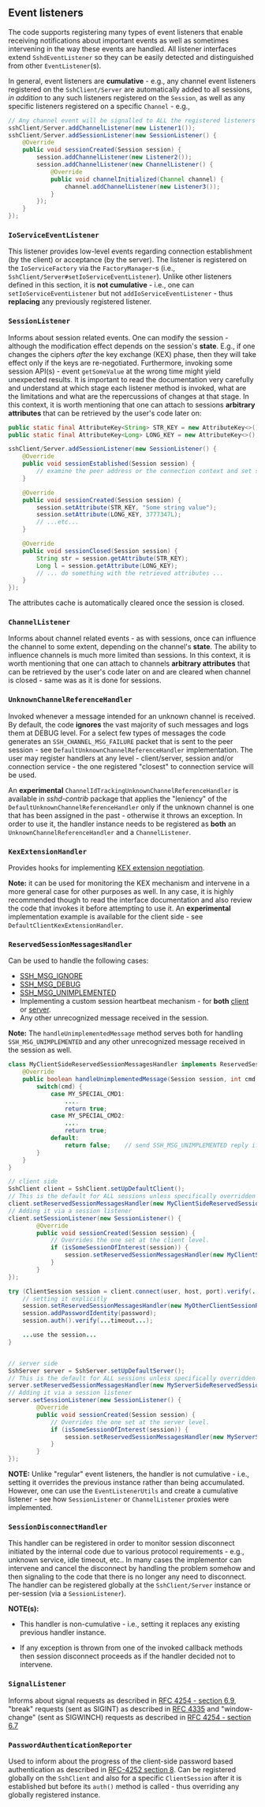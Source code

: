 ## Event listeners

The code supports registering many types of event listeners that enable receiving notifications about important events
as well as sometimes intervening in the way these events are handled. All listener interfaces extend `SshdEventListener`
so they can be easily detected and distinguished from other `EventListener`(s).

In general, event listeners are **cumulative** - e.g., any channel event listeners registered on the `SshClient/Server` are
automatically added to all sessions, *in addition* to any such listeners registered on the `Session`, as well as any specific
listeners registered on a specific `Channel` - e.g.,


```java
// Any channel event will be signalled to ALL the registered listeners
sshClient/Server.addChannelListener(new Listener1());
sshClient/Server.addSessionListener(new SessionListener() {
    @Override
    public void sessionCreated(Session session) {
        session.addChannelListener(new Listener2());
        session.addChannelListener(new ChannelListener() {
            @Override
            public void channelInitialized(Channel channel) {
                channel.addChannelListener(new Listener3());
            }
        });
    }
});

```

### `IoServiceEventListener`

This listener provides low-level events regarding connection establishment (by the client) or acceptance (by the server). The listener is registered
on the `IoServiceFactory` via the `FactoryManager`-s (i.e., `SshClient/Server#setIoServiceEventListener`). Unlike other listeners defined in this
section, it is **not cumulative** - i.e., one can `setIoServiceEventListener` but not `addIoServiceEventListener` - thus **replacing** any previously
registered listener.

### `SessionListener`

Informs about session related events. One can modify the session - although the modification effect depends on the session's **state**. E.g., if one
changes the ciphers *after* the key exchange (KEX) phase, then they will take effect only if the keys are re-negotiated. Furthermore, invoking some
session API(s) - event `getSomeValue` at the wrong time might yield unexpected results. It is important to read the documentation very carefully and
understand at which stage each listener method is invoked, what are the limitations and what are the repercussions of changes at that stage.
In this context, it is worth mentioning that one can attach to sessions **arbitrary attributes** that can be retrieved by the user's code later on:


```java
public static final AttributeKey<String> STR_KEY = new AttributeKey<>();
public static final AttributeKey<Long> LONG_KEY = new AttributeKey<>();

sshClient/Server.addSessionListener(new SessionListener() {
    @Override
    public void sessionEstablished(Session session) {
        // examine the peer address or the connection context and set some attributes
    }

    @Override
    public void sessionCreated(Session session) {
        session.setAttribute(STR_KEY, "Some string value");
        session.setAttribute(LONG_KEY, 3777347L);
        // ...etc...
    }

    @Override
    public void sessionClosed(Session session) {
        String str = session.getAttribute(STR_KEY);
        Long l = session.getAttribute(LONG_KEY);
        // ... do something with the retrieved attributes ...
    }
});
```

The attributes cache is automatically cleared once the session is closed.

### `ChannelListener`

Informs about channel related events - as with sessions, once can influence the channel to some extent, depending on the channel's **state**.
The ability to influence channels is much more limited than sessions. In this context, it is worth mentioning that one can attach to channels
**arbitrary attributes** that can be retrieved by the user's code later on and are cleared when channel is closed - same was as it is done for sessions.

### `UnknownChannelReferenceHandler`

Invoked whenever a message intended for an unknown channel is received. By default, the code **ignores** the vast majority of such messages
and logs them at DEBUG level. For a select few types of messages the code generates an `SSH_CHANNEL_MSG_FAILURE` packet that is sent to the
peer session - see `DefaultUnknownChannelReferenceHandler` implementation. The user may register handlers at any level - client/server, session
and/or connection service - the one registered "closest" to connection service will be used.

An **experimental** `ChannelIdTrackingUnknownChannelReferenceHandler` is available in _sshd-contrib_ package that applies the "leniency" of
the `DefaultUnknownChannelReferenceHandler` only if the unknown channel is one that has been assigned in the past - otherwise it throws an
exception. In order to use it, the handler instance needs to be registered as **both** an `UnknownChannelReferenceHandler` and a `ChannelListener`.

### `KexExtensionHandler`

Provides hooks for implementing [KEX extension negotiation](https://tools.ietf.org/html/rfc8308).

**Note:** it can be used for monitoring the KEX mechanism and intervene in a more general case for other purposes as well. In any case, it is
highly recommended though to read the interface documentation and also review the code that invokes it before attempting to use it.
An **experimental** implementation example is available for the client side - see `DefaultClientKexExtensionHandler`.

### `ReservedSessionMessagesHandler`

Can be used to handle the following cases:

* [SSH_MSG_IGNORE](https://tools.ietf.org/html/rfc4253#section-11.2)
* [SSH_MSG_DEBUG](https://tools.ietf.org/html/rfc4253#section-11.3)
* [SSH_MSG_UNIMPLEMENTED](https://tools.ietf.org/html/rfc4253#section-11.4)
* Implementing a custom session heartbeat mechanism - for **both**
[client](./client-setup.md#keeping-the-session-alive-while-no-traffic)
or [server](./server-setup.md#providing-server-side-heartbeat).
* Any other unrecognized message received in the session.

**Note:** The `handleUnimplementedMessage` method serves both for handling `SSH_MSG_UNIMPLEMENTED` and any other unrecognized
message received in the session as well.

```java
class MyClientSideReservedSessionMessagesHandler implements ReservedSessionMessagesHandler {
    @Override
    public boolean handleUnimplementedMessage(Session session, int cmd, Buffer buffer) throws Exception {
        switch(cmd) {
            case MY_SPECIAL_CMD1:
                ....
                return true;
            case MY_SPECIAL_CMD2:
                ....
                return true;
            default:
                return false;    // send SSH_MSG_UNIMPLEMENTED reply if necessary
        }
    }
}

// client side
SshClient client = SshClient.setUpDefaultClient();
// This is the default for ALL sessions unless specifically overridden
client.setReservedSessionMessagesHandler(new MyClientSideReservedSessionMessagesHandler());
// Adding it via a session listener
client.setSessionListener(new SessionListener() {
        @Override
        public void sessionCreated(Session session) {
            // Overrides the one set at the client level.
            if (isSomeSessionOfInterest(session)) {
                session.setReservedSessionMessagesHandler(new MyClientSessionReservedSessionMessagesHandler(session));
            }
        }
});

try (ClientSession session = client.connect(user, host, port).verify(...timeout...).getSession()) {
    // setting it explicitly
    session.setReservedSessionMessagesHandler(new MyOtherClientSessionReservedSessionMessagesHandler(session));
    session.addPasswordIdentity(password);
    session.auth().verify(...timeout...);

    ...use the session...
}


// server side
SshServer server = SshServer.setUpDefaultServer();
// This is the default for ALL sessions unless specifically overridden
server.setReservedSessionMessagesHandler(new MyServerSideReservedSessionMessagesHandler());
// Adding it via a session listener
server.setSessionListener(new SessionListener() {
        @Override
        public void sessionCreated(Session session) {
            // Overrides the one set at the server level.
            if (isSomeSessionOfInterest(session)) {
                session.setReservedSessionMessagesHandler(new MyServerSessionReservedSessionMessagesHandler(session));
            }
        }
});

```

**NOTE:** Unlike "regular" event listeners, the handler is not cumulative - i.e., setting it overrides the previous instance
rather than being accumulated. However, one can use the `EventListenerUtils` and create a cumulative listener - see how
`SessionListener` or `ChannelListener` proxies were implemented.

### `SessionDisconnectHandler`

This handler can be registered in order to monitor session disconnect initiated by the internal code due to various
protocol requirements - e.g., unknown service, idle timeout, etc.. In many cases the implementor can intervene and
cancel the disconnect by handling the problem somehow and then signaling to the code that there is no longer any need
to disconnect. The handler can be registered globally at the `SshClient/Server` instance or per-session (via a `SessionListener`).

**NOTE(s):**

* This handler is non-cumulative - i.e., setting it replaces any existing previous handler instance.

* If any exception is thrown from one of the invoked callback methods then session disconnect proceeds as if
the handler decided not to intervene.

### `SignalListener`

Informs about signal requests as described in [RFC 4254 - section 6.9](https://tools.ietf.org/html/rfc4254#section-6.9), "break" requests
(sent as SIGINT) as described in [RFC 4335](https://tools.ietf.org/html/rfc4335) and "window-change" (sent as SIGWINCH) requests as described
in [RFC 4254 - section 6.7](https://tools.ietf.org/html/rfc4254#section-6.7)

### `PasswordAuthenticationReporter`

Used to inform about the progress of the client-side password based authentication as described in [RFC-4252 section 8](https://tools.ietf.org/html/rfc4252#section-8).
Can be registered globally on the `SshClient` and also for a specific `ClientSession` after it is established but before its `auth()` method is called - thus
overriding any globally registered instance.
